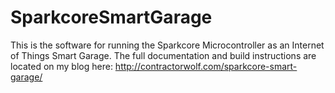 SparkcoreSmartGarage
====================

This is the software for running the Sparkcore Microcontroller as an Internet of Things Smart Garage.  The full documentation and build instructions are located on my blog here:
http://contractorwolf.com/sparkcore-smart-garage/
